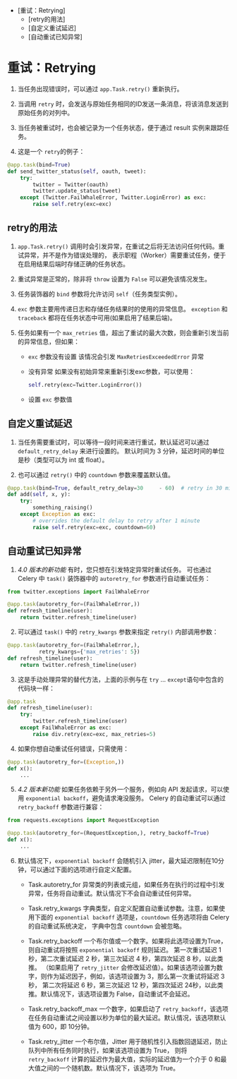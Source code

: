 
<!-- vim-markdown-toc GFM -->

* [重试：Retrying]
	* [retry的用法]
	* [自定义重试延迟]
	* [自动重试已知异常]

<!-- vim-markdown-toc -->
# 重试：Retrying
1. 当任务出现错误时，可以通过 `app.Task.retry()` 重新执行。 

2. 当调用 `retry` 时，会发送与原始任务相同的ID发送一条消息，将该消息发送到原始任务的对列中。

3. 当任务被重试时，也会被记录为一个任务状态，便于通过 result 实例来跟踪任务。 

4. 这是一个 `retry`的例子：

```python
@app.task(bind=True)
def send_twitter_status(self, oauth, tweet):
    try:
        twitter = Twitter(oauth)
        twitter.update_status(tweet)
    except (Twitter.FailWhaleError, Twitter.LoginError) as exc:
        raise self.retry(exc=exc)
```

## retry的用法
1. `app.Task.retry()` 调用时会引发异常，在重试之后将无法访问任何代码。重试异常，并不是作为错误处理的，
表示职程（Worker）需要重试任务，便于在启用结果后端时存储正确的任务状态。

2. 重试异常是正常的，除非将 `throw` 设置为 `False` 可以避免该情况发生。

3. 任务装饰器的 `bind` 参数将允许访问 `self`（任务类型实例）。

4.  `exc` 参数主要用传递日志和存储任务结果时的使用的异常信息。
`exception` 和 `traceback` 都将在任务状态中可用\(如果启用了结果后端\)。

5. 任务如果有一个 `max_retries` 值，超出了重试的最大次数，则会重新引发当前的异常信息，但如果：

	- `exc` 参数没有设置
		该情况会引发 `MaxRetriesExceededError` 异常

	- 没有异常
		如果没有初始异常来重新引发exc参数，可以使用：

		```python
		self.retry(exc=Twitter.LoginError())
		```

	- 设置 `exc` 参数值

## 自定义重试延迟
1. 当任务需要重试时，可以等待一段时间来进行重试，默认延迟可以通过 `default_retry_delay` 来进行设置的。
默认时间为 3 分钟，延迟时间的单位是秒（类型可以为 int 或 float）。

2. 也可以通过 `retry()` 中的 `countdown` 参数来覆盖默认值。

```python
@app.task(bind=True, default_retry_delay=30 	- 60)  # retry in 30 minutes.
def add(self, x, y):
    try:
        something_raising()
    except Exception as exc:
        # overrides the default delay to retry after 1 minute
        raise self.retry(exc=exc, countdown=60)
```

## 自动重试已知异常
1. _4.0 版本的新功能_
	有时，您只想在引发特定异常时重试任务。 可也通过 Celery 中 `task()` 装饰器中的 `autoretry_for` 参数进行自动重试任务：

```python
from twitter.exceptions import FailWhaleError

@app.task(autoretry_for=(FailWhaleError,))
def refresh_timeline(user):
    return twitter.refresh_timeline(user)
```

2. 可以通过 `task()` 中的 `retry_kwargs` 参数来指定 `retry()` 内部调用参数：

```python
@app.task(autoretry_for=(FailWhaleError,),
          retry_kwargs={'max_retries': 5})
def refresh_timeline(user):
    return twitter.refresh_timeline(user)
```

3. 这是手动处理异常的替代方法，上面的示例与在 `try` ... `except`语句中包含的代码块一样：

```python
@app.task
def refresh_timeline(user):
    try:
        twitter.refresh_timeline(user)
    except FailWhaleError as exc:
        raise div.retry(exc=exc, max_retries=5)
```

4. 如果你想自动重试任何错误，只需使用：

```python
@app.task(autoretry_for=(Exception,))
def x():
    ...
```

5. _4.2 版本新功能_
如果任务依赖于另外一个服务，例如向 API 发起请求，可以使用 `exponential backoff`，避免请求淹没服务。 Celery 的自动重试可以通过 `retry_backoff` 参数进行兼容：

```python
from requests.exceptions import RequestException

@app.task(autoretry_for=(RequestException,), retry_backoff=True)
def x():
    ...
```

6. 默认情况下，`exponential backoff` 会随机引入 jitter，最大延迟限制在10分钟，可以通过下面的选项进行自定义配置。

	- Task.autoretry\_for
		异常类的列表或元组，如果任务在执行的过程中引发异常，任务将自动重试。默认情况下不会自动重试任何异常。

	- Task.retry\_kwargs
		字典类型，自定义配置自动重试参数。注意，如果使用下面的 `exponential backoff` 选项是，`countdown` 任务选项将由 Celery 的自动重试系统决定，
		字典中包含 `countdown` 会被忽略。

	- Task.retry\_backoff
    一个布尔值或一个数字。如果将此选项设置为True，则自动重试将按照 `exponential backoff` 规则延迟。
	第一次重试延迟 1 秒，第二次重试延迟 2 秒，第三次延迟 4 秒，第四次延迟 8 秒，以此类推。
	（如果启用了 `retry_jitter` 会修改延迟值）。如果该选项设置为数字，则作为延迟因子，例如，该选项设置为 3，那么第一次重试将延迟 3 秒，
	第二次将延迟 6 秒，第三次延迟 12 秒，第四次延迟 24秒，以此类推。默认情况下，该选项设置为 False，自动重试不会延迟。

	- Task.retry\_backoff\_max
		一个数字，如果启动了 `retry_backoff`，该选项在任务自动重试之间设置以秒为单位的最大延迟。默认情况，该选项默认值为 600，即 10分钟。

	- Task.retry\_jitter
	一个布尔值，Jitter 用于随机性引入指数回退延迟，防止队列中所有任务同时执行，如果该选项设置为 True，
	则将 `retry_backoff` 计算的延迟作为最大值，实际的延迟值为一个介于 0 和最大值之间的一个随机数。默认情况下，该选项为 True。

